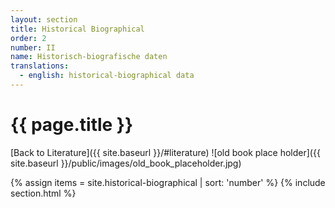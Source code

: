 ```yaml
---
layout: section
title: Historical Biographical
order: 2
number: II
name: Historisch-biografische daten 
translations:
  - english: historical-biographical data
---
```


# {{ page.title }}
[Back to Literature]({{ site.baseurl }}/#literature)
![old book place holder]({{ site.baseurl }}/public/images/old_book_placeholder.jpg)

{% assign items = site.historical-biographical | sort: 'number' %}
{% include section.html %}
